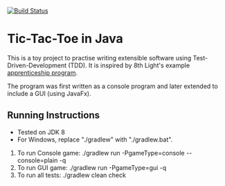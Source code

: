 [![Build Status](https://travis-ci.org/adyang/tictactoe-java.svg?branch=master)](https://travis-ci.org/adyang/tictactoe-java)

Tic-Tac-Toe in Java
====================

This is a toy project to practise writing extensible software using Test-Driven-Development (TDD).
It is inspired by 8th Light's example [apprenticeship program](http://dougbradbury.com/AgileAfrica.pdf).

The program was first written as a console program and later extended to include a GUI (using JavaFx).

Running Instructions
---------------------
* Tested on JDK 8
* For Windows, replace "./gradlew" with "./gradlew.bat".

1. To run Console game: ./gradlew run -PgameType=console --console=plain -q
2. To run GUI game: ./gradlew run -PgameType=gui -q
3. To run all tests: ./gradlew clean check